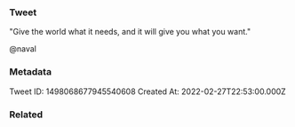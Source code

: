 ### Tweet
"Give the world what it needs, and it will give you what you want."

@naval

### Metadata
Tweet ID: 1498068677945540608
Created At: 2022-02-27T22:53:00.000Z

### Related

